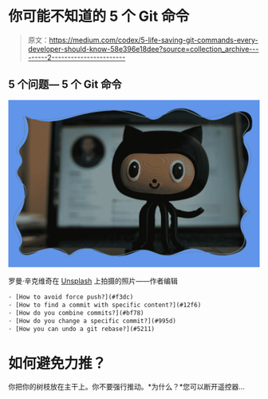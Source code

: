# 你可能不知道的 5 个 Git 命令

> 原文：<https://medium.com/codex/5-life-saving-git-commands-every-developer-should-know-58e396e18dee?source=collection_archive---------2----------------------->

## 5 个问题— 5 个 Git 命令

![](img/172b4876d7f8350c04c265ec43abfb27.png)

罗曼·辛克维奇在 [Unsplash](https://unsplash.com/s/photos/git?utm_source=unsplash&utm_medium=referral&utm_content=creditCopyText) 上拍摄的照片——作者编辑

```
· [How to avoid force push?](#f3dc)
· [How to find a commit with specific content?](#12f6)
· [How do you combine commits?](#bf78)
· [How do you change a specific commit?](#995d)
· [How you can undo a git rebase?](#5211)
```

# 如何避免力推？

你把你的树枝放在主干上。你不要强行推动。*为什么？*您可以断开遥控器…
